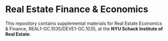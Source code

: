 # Real Estate Finance & Economics

This repository contains supplemental materials for Real Estate Economics & Finance, REAL1-GC.1035/DEVE1-GC.1035, at the **NYU Schack Institute of Real Estate**.

